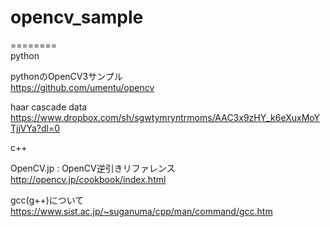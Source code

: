 # opencv_sample<br>
========<br>
python<br>

pythonのOpenCV3サンプル<br>
https://github.com/umentu/opencv<br>

haar cascade data<br>
https://www.dropbox.com/sh/sgwtymryntrmoms/AAC3x9zHY_k6eXuxMoYTjjVYa?dl=0<br>

c++<br>

OpenCV.jp : OpenCV逆引きリファレンス<br>
http://opencv.jp/cookbook/index.html<br>

gcc(g++)について<br>
https://www.sist.ac.jp/~suganuma/cpp/man/command/gcc.htm<br>
